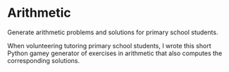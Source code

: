 # Arithmetic
Generate arithmetic problems and solutions for primary school students.

When volunteering tutoring primary school students, I wrote this short Python gamey generator of exercises in arithmetic that also computes the corresponding solutions.

